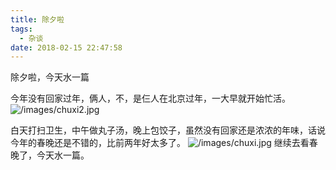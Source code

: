 ```yaml
---
title: 除夕啦
tags:
  - 杂谈
date: 2018-02-15 22:47:58
---
```



除夕啦，今天水一篇
<!-- more -->
今年没有回家过年，俩人，不，是仨人在北京过年，一大早就开始忙活。
![/images/chuxi2.jpg](/images/chuxi2.jpeg)

白天打扫卫生，中午做丸子汤，晚上包饺子，虽然没有回家还是浓浓的年味，话说今年的春晚还是不错的，比前两年好太多了。
![/images/chuxi.jpg](/images/chuxi.jpg)
继续去看春晚了，今天水一篇。

